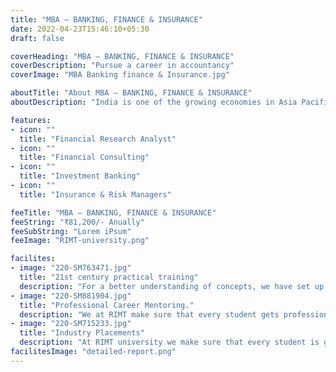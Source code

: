 ```yaml
---
title: "MBA – BANKING, FINANCE & INSURANCE"
date: 2022-04-23T15:46:10+05:30
draft: false

coverHeading: "MBA – BANKING, FINANCE & INSURANCE"
coverDescription: "Pursue a career in accountancy"
coverImage: "MBA Banking finance & Insurance.jpg"

aboutTitle: "About MBA – BANKING, FINANCE & INSURANCE"
aboutDescription: "India is one of the growing economies in Asia Pacific that is predicted to dominate the global market in the next decades. Factors such as liberalisation and globalisation represent a powerful and aspiring middle class with in economy. Such rapid economic expansion will have a significant influence on the development of the banking industry. Banking, one of the biggest expanding sectors of the economy, is also challenged by a lack of resources and competent labour. Due to regular attrition, competition, and quicker company expansion, such trained talent is not simply accessible in sufficient numbers to fulfil the expanding requirements of the Banking Industry. In brief, a contemporary banking expert is required for the modern banking sector."

features:
- icon: ""
  title: "Financial Research Analyst"
- icon: ""
  title: "Financial Consulting"
- icon: ""
  title: "Investment Banking"
- icon: ""
  title: "Insurance & Risk Managers"

feeTitle: "MBA – BANKING, FINANCE & INSURANCE"
feeString: "₹81,200/- Anually"
feeSubString: "Lorem iPsum"
feeImage: "RIMT-university.png"

facilites:
- image: "220-SM763471.jpg"
  title: "21st century practical training"
  description: "For a better understanding of concepts, we have set up advanced 21st-century tools equipped with advanced training methods so that students can learn every concept practically in a better way."
- image: "220-SM881904.jpg"
  title: "Professional Career Mentoring."
  description: "We at RIMT make sure that every student gets professional career mentoring from the industry experts to set career targets & for this we have created a career & placement cell too."
- image: "220-SM715233.jpg"
  title: "Industry Placements"
  description: "At RIMT university we make sure that every student is getting placed, each year more than 500 companies visit the campus of RIMT to hire our brightest of the talents"
facilitesImage: "detailed-report.png"
---
```


